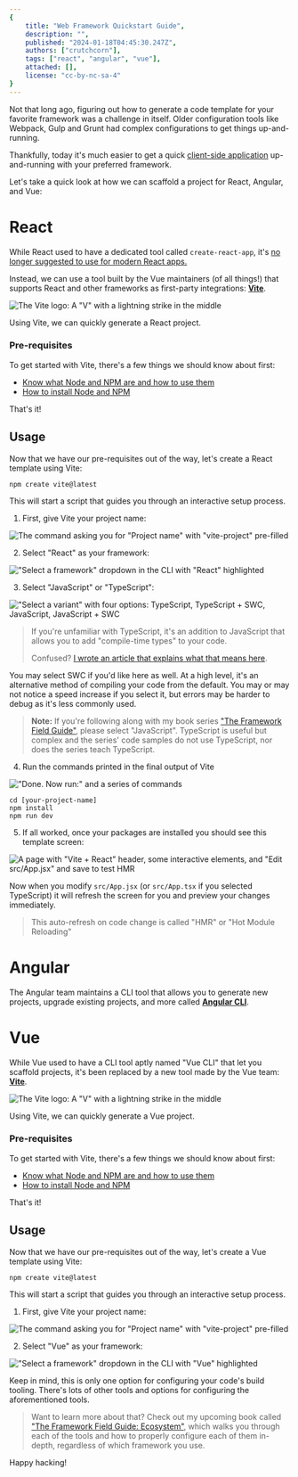 ```yaml
---
{
	title: "Web Framework Quickstart Guide",
	description: "",
	published: "2024-01-18T04:45:30.247Z",
	authors: ["crutchcorn"],
	tags: ["react", "angular", "vue"],
	attached: [],
	license: "cc-by-nc-sa-4"
}
---
```


Not that long ago, figuring out how to generate a code template for your favorite framework was a challenge in itself. Older configuration tools like Webpack, Gulp and Grunt had complex configurations to get things up-and-running.

Thankfully, today it's much easier to get a quick [client-side application](/posts/what-is-ssr-and-ssg#csr) up-and-running with your preferred framework.

Let's take a quick look at how we can scaffold a project for React, Angular, and Vue:

<!-- tabs:start -->

# React

While React used to have a dedicated tool called `create-react-app`, it's [no longer suggested to use for modern React apps.](https://github.com/reactjs/react.dev/pull/5487#issuecomment-1409720741)

Instead, we can use a tool built by the Vue maintainers (of all things!) that supports React and other frameworks as first-party integrations: [**Vite**](https://vitejs.dev/). 

![The Vite logo: A "V" with a lightning strike in the middle](./vite_og.png)

Using Vite, we can quickly generate a React project.

### Pre-requisites

To get started with Vite, there's a few things we should know about first:

- [Know what Node and NPM are and how to use them](/posts/how-to-use-npm)
- [How to install Node and NPM](https://nodejs.org/en/download/)

That's it!

## Usage

Now that we have our pre-requisites out of the way, let's create a React template using Vite:

```shell
npm create vite@latest
```

This will start a script that guides you through an interactive setup process.

1) First, give Vite your project name:

![The command asking you for "Project name" with "vite-project" pre-filled](./create_vite_step_1.png)

2) Select "React" as your framework:

!["Select a framework" dropdown in the CLI with "React" highlighted](./select_react.png)

3) Select "JavaScript" or "TypeScript":

!["Select a variant" with four options: TypeScript, TypeScript + SWC, JavaScript, JavaScript + SWC](./select_react_javascript.png)

> If you're unfamiliar with TypeScript, it's an addition to JavaScript that allows you to add "compile-time types" to your code.
>
> Confused? [I wrote an article that explains what that means here](/posts/introduction-to-typescript).

You may select SWC if you'd like here as well. At a high level, it's an alternative method of compiling your code from the default. You may or may not notice a speed increase if you select it, but errors may be harder to debug as it's less commonly used.

> **Note:**
> If you're following along with my book series ["The Framework Field Guide"](/collections/framework-field-guide), please select "JavaScript". TypeScript is useful but complex and the series' code samples do not use TypeScript, nor does the series teach TypeScript.

4. Run the commands printed in the final output of Vite

!["Done. Now run:" and a series of commands](./vite_react_done.png)

```shell
cd [your-project-name]
npm install
npm run dev
```

5. If all worked, once your packages are installed you should see this template screen:

![A page with "Vite + React" header, some interactive elements, and "Edit src/App.jsx" and save to test HMR](./vite_react_preview.png)

Now when you modify `src/App.jsx` (or `src/App.tsx` if you selected TypeScript) it will refresh the screen for you and preview your changes immediately.

> This auto-refresh on code change is called "HMR" or "Hot Module Reloading"

# Angular

The Angular team maintains a CLI tool that allows you to generate new projects, upgrade existing projects, and more called [**Angular CLI**](https://angular.dev/tools/cli).

# Vue

While Vue used to have a CLI tool aptly named "Vue CLI" that let you scaffold projects, it's been replaced by a new tool made by the Vue team: [**Vite**](https://vitejs.dev/).

![The Vite logo: A "V" with a lightning strike in the middle](./vite_og.png)

Using Vite, we can quickly generate a Vue project.

### Pre-requisites

To get started with Vite, there's a few things we should know about first:

- [Know what Node and NPM are and how to use them](/posts/how-to-use-npm)
- [How to install Node and NPM](https://nodejs.org/en/download/)

That's it!

## Usage

Now that we have our pre-requisites out of the way, let's create a Vue template using Vite:

```shell
npm create vite@latest
```

This will start a script that guides you through an interactive setup process.

1) First, give Vite your project name:

![The command asking you for "Project name" with "vite-project" pre-filled](./create_vite_step_1.png)

2) Select "Vue" as your framework:

!["Select a framework" dropdown in the CLI with "Vue" highlighted](./select_vue.png)








<!-- tabs:end -->

Keep in mind, this is only one option for configuring your code's build tooling. There's lots of other tools and options for configuring the aforementioned tools.

> Want to learn more about that? Check out my upcoming book called ["The Framework Field Guide: Ecosystem"](/collections/framework-field-guide#ecosystem-title), which walks you through each of the tools and how to properly configure each of them in-depth, regardless of which framework you use.

Happy hacking!
